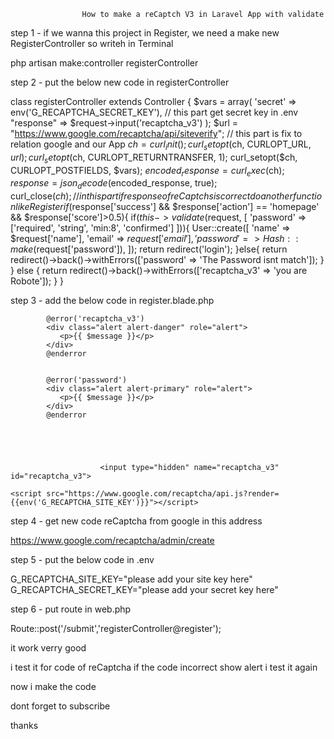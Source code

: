                     How to make a reCaptch V3 in Laravel App with validate

step 1 - if we wanna this project in Register, we need a make new RegisterController so writeh in Terminal

  php artisan make:controller registerController
  
  
  
  
  

step 2 - put the below new code in registerController


 class registerController extends Controller
{
    $vars = array(
        'secret' => env('G_RECAPTCHA_SECRET_KEY'),  // this part get secret key in .env
        "response" => $request->input('recaptcha_v3')
    );
    $url = "https://www.google.com/recaptcha/api/siteverify"; // this part is fix to relation google and our App
    $ch = curl_init();
    curl_setopt($ch, CURLOPT_URL, $url);
    curl_setopt($ch, CURLOPT_RETURNTRANSFER, 1);
    curl_setopt($ch, CURLOPT_POSTFIELDS, $vars);
    $encoded_response = curl_exec($ch);
    $response = json_decode($encoded_response, true);
    curl_close($ch);
    // in this part if response of reCaptchs is correct do another function like Register
    if($response['success'] && $response['action'] == 'homepage' && $response['score']>0.5){
        if($this->validate($request, [
            'password' => ['required', 'string', 'min:8', 'confirmed']
        ])){
        User::create([
            'name' => $request['name'],
            'email' => $request['email'],
            'password' => Hash::make($request['password']),
        ]);
        return redirect('login');
      }else{
        return redirect()->back()->withErrors(['password' => 'The Password isnt match']);
           }
    } else {
         return redirect()->back()->withErrors(['recaptcha_v3' => 'you are Robote']);
    }
}






step 3 - add the below code in register.blade.php


           
            
            @error('recaptcha_v3')
            <div class="alert alert-danger" role="alert">
               <p>{{ $message }}</p>
            </div>   
            @enderror
            
            
            @error('password')
            <div class="alert alert-primary" role="alert">
               <p>{{ $message }}</p>
            </div>   
            @enderror
            

                

                       
                        <input type="hidden" name="recaptcha_v3" id="recaptcha_v3">
                        
    <script src="https://www.google.com/recaptcha/api.js?render={{env('G_RECAPTCHA_SITE_KEY')}}"></script>
<script>
    grecaptcha.ready(function() {
        grecaptcha.execute("{{env('G_RECAPTCHA_SITE_KEY')}}", {action: 'homepage'}).then(function(token) {
            if(token) {
                //js
                document.getElementById('recaptcha_v3').value = token;
                //if you use jquery library
                $("#recaptcha_v3").val(token);
            }
        });
    });
</script>





step 4 - get new code reCaptcha from google  in this address

https://www.google.com/recaptcha/admin/create

step 5 - put the below code in .env

G_RECAPTCHA_SITE_KEY="please add your site key here"
G_RECAPTCHA_SECRET_KEY="please add your secret key here"

step 6 - put route in web.php

Route::post('/submit','registerController@register');




it work verry good

i test it for code of reCaptcha if the code incorrect show alert 
i test it again

now i make the code 

dont forget to subscribe

thanks 

  
